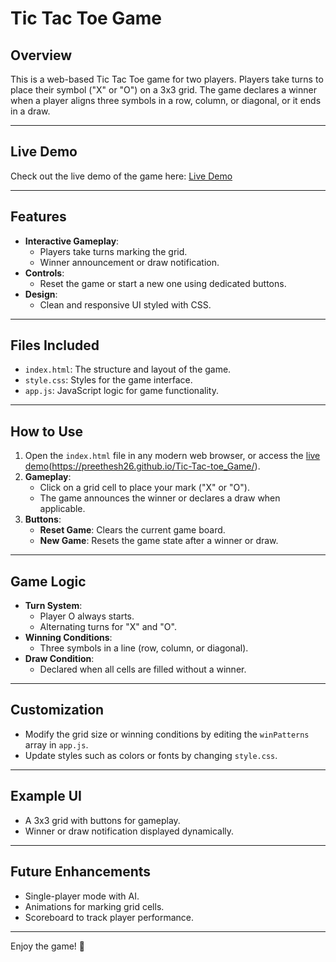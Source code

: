 # Tic Tac Toe Game

## Overview
This is a web-based Tic Tac Toe game for two players. Players take turns to place their symbol ("X" or "O") on a 3x3 grid. The game declares a winner when a player aligns three symbols in a row, column, or diagonal, or it ends in a draw.

---

## Live Demo
Check out the live demo of the game here: [Live Demo](https://preethesh26.github.io/Tic-Tac-toe_Game/)

---

## Features
- **Interactive Gameplay**:
  - Players take turns marking the grid.
  - Winner announcement or draw notification.
- **Controls**:
  - Reset the game or start a new one using dedicated buttons.
- **Design**:
  - Clean and responsive UI styled with CSS.

---

## Files Included
- `index.html`: The structure and layout of the game.
- `style.css`: Styles for the game interface.
- `app.js`: JavaScript logic for game functionality.

---

## How to Use
1. Open the `index.html` file in any modern web browser, or access the [live demo](https://preethesh26.github.io/Tic-Tac-Toe-Game/)(https://preethesh26.github.io/Tic-Tac-toe_Game/).
2. **Gameplay**:
   - Click on a grid cell to place your mark ("X" or "O").
   - The game announces the winner or declares a draw when applicable.
3. **Buttons**:
   - **Reset Game**: Clears the current game board.
   - **New Game**: Resets the game state after a winner or draw.

---

## Game Logic
- **Turn System**:
  - Player O always starts.
  - Alternating turns for "X" and "O".
- **Winning Conditions**:
  - Three symbols in a line (row, column, or diagonal).
- **Draw Condition**:
  - Declared when all cells are filled without a winner.

---

## Customization
- Modify the grid size or winning conditions by editing the `winPatterns` array in `app.js`.
- Update styles such as colors or fonts by changing `style.css`.

---

## Example UI
- A 3x3 grid with buttons for gameplay.
- Winner or draw notification displayed dynamically.

---

## Future Enhancements
- Single-player mode with AI.
- Animations for marking grid cells.
- Scoreboard to track player performance.

---

Enjoy the game! 🎉
